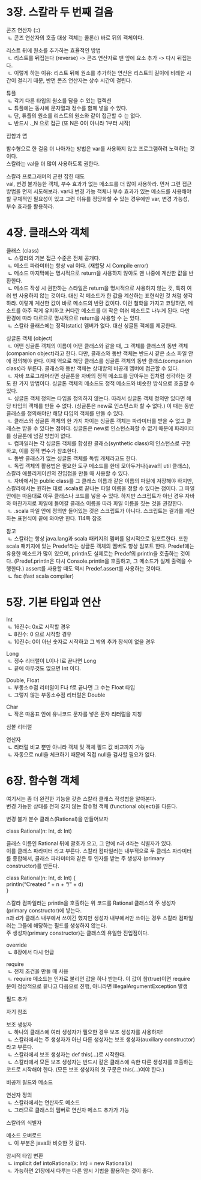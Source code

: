 3장. 스칼라 두 번째 걸음
==================
<p>
콘즈 연산자 (::)<br>
&nbsp;ㄴ 콘즈 연산자의 호출 대상 객체는 콜론(:) 바로 뒤의 객체이다.<br>
</p>

<p>
리스트 뒤에 원소를 추가하는 효율적인 방법<br>
&nbsp;ㄴ 리스트를 뒤집는다 (reverse) -> 콘즈 연산자로 맨 앞에 요소 추가 -> 다시 뒤집는다.<br>
&nbsp;ㄴ 이렇게 하는 이유: 리스트 뒤에 원소를 추가하는 연산은 리스트의 길이에 비례한 시간이 걸리기 때문, 반면 콘즈 연산자는 상수 시간이 걸린다.<br>
</p>

<p>
튜플<br>
&nbsp;ㄴ 각기 다른 타입의 원소를 담을 수 있는 컬렉션<br>
&nbsp;ㄴ 튜플에는 동시에 문자열과 정수를 함께 넣을 수 있다.<br>
&nbsp;ㄴ 단, 튜플의 원소를 리스트의 원소와 같이 접근할 수 는 없다.<br>
&nbsp;ㄴ 반드시 ._N 으로 접근 (또 N은 0이 아니라 1부터 시작)<br>
</p>

<p>
집합과 맵<br>
</p>

<p>
함수형으로 한 걸음 더 나아가는 방법은 var를 사용하지 않고 프로그램하려 노력하는 것이다.<br/>
스칼라는 val을 더 많이 사용하도록 권한다.<br/>
<p>

<p>
스칼라 프로그래머의 균현 잡힌 태도<br/>
val, 변경 불가능한 객체, 부수 효과가 없는 메소드를 더 많이 사용하라. 먼저 그런 접근 방법을 먼저 시도해보라. var나 변경 가능 객체나 부수 효과가 있는 메소드를 사용해야 할 구체적인 필요성이 있고 그런 이유를 정당화할 수 있는 경우에만 var, 변경 가능성, 부수 효과를 활용하라.<br/>
</p>


4장. 클래스와 객체
==================
<p>
클래스 (class)<br/>
&nbsp;ㄴ 스칼라의 기본 접근 수준은 전체 공개다.<br/>
&nbsp;ㄴ 메소드 파라미터는 항상 val 이다. (재할당 시 Compile error)<br/>
&nbsp;ㄴ 메소드 마지막에는 명시적으로 return을 사용하지 않아도 맨 나중에 계산한 값을 반환한다.<br/>
&nbsp;ㄴ 메소드 작성 시 권한하는 스타일은 return을 명시적으로 사용하지 않는 것, 특히 여러 번 사용하지 않는 것이다. 대신 각 메소드가 한 값을 계산하는 표현식인 것 처럼 생각하라. 이렇게 계산한 값이 바로 메소드의 반환 값이다. 이런 철학을 가지고 코딩하면, 메소드를 아주 작게 유지하고 커다란 메소드를 더 작은 여러 메소드로 나누게 된다. 다만 환경에 따라 다르므로 명시적으로 return을 사용할 수 는 있다.<br/>
&nbsp;ㄴ 스칼라 클래스에는 정적(static) 멤버가 없다. 대신 싱글톤 객체를 제공한다.<br/>
</p>

<p>
싱글톤 객체 (object)<br/>
&nbsp;ㄴ 어떤 싱글톤 객체의 이름이 어떤 클래스와 같을 때, 그 객체를 클래스의 동반 객체(companion object)라고 한다. 다만, 클래스와 동반 객체는 반드시 같은 소스 파일 안에 정의해야 한다. 이때 역으로 해당 클래스를 싱글톤 객체의 동반 클래스(companion class)라 부른다. 클래스와 동반 객체는 상대방의 비공개 멤버에 접근할 수 있다.<br/>
&nbsp;ㄴ 자바 프로그래머라면 싱글톤을 자바의 정적 메소드를 담아두는 집처럼 생각하는 것도 한 가지 방법이다. 싱글톤 객체의 메소드도 정적 메소드와 비슷한 방식으로 호출할 수 있다.<br/>
&nbsp;ㄴ 싱글톤 객체 정의는 타입을 정의하지 않는다. 따라서 싱글톤 객체 정의만 있다면 해당 타입의 객체를 만들 수 없다. (싱글톤은 new로 인스턴스화 할 수 없다.) 이 때는 동반 클래스를 정의해야만 해당 타입의 객체를 만들 수 있다.<br/>
&nbsp;ㄴ 클래스와 싱글톤 객체의 한 가지 차이는 싱글톤 객체는 파라미터를 받을 수 없고 클래스는 받을 수 있다는 점이다. 싱글톤은 new로 인스턴스화할 수 없기 때문에 파라미터를 싱글톤에 넘길 방법이 없다.<br/>
&nbsp;ㄴ 컴파일러는 각 싱글톤 객체를 합성한 클래스(synthetic class)의 인스턴스로 구현하고, 이를 정적 변수가 참조한다.<br/>
&nbsp;ㄴ 동반 클래스가 없는 싱글톤 객체를 독립 개체라고도 한다.<br/>
&nbsp;ㄴ 독립 객체의 활용법은 필요한 도구 메소드를 한데 모아두거나(java의 util 클래스), 스칼라 애플리케이션의 진입점을 만들 때 사용할 수 있다.<br/>
&nbsp;ㄴ 자바에서는 public class를 그 클래스 이름과 같은 이름의 파일에 저장해야 하지만, 스칼라에서는 원하는 대로 .scala로 끝나는 파일 이름을 정할 수 있다는 점이다. 그 파일 안에는 마음대로 아무 클래스나 코드를 넣을 수 있다. 하지만 스크립트가 아닌 경우 자바와 마찬가지로 파일에 들어갈 클래스 이름을 따라 파일 이름을 짓는 것을 권장한다.<br/>
&nbsp;ㄴ .scala 파일 안에 정의만 들어있는 것은 스크립트가 아니다. 스크립트는 결과를 계산하는 표현식이 끝에 와야만 한다. 114쪽 참조<br/>
</p>

<p>
참고<br/>
&nbsp;ㄴ 스칼라는 항상 java.lang과 scala 패키지의 멤버를 암시적으로 임포트한다. 또한 scala 패키지에 있는 Predef라는 싱글톤 객체의 멤버도 항상 임포트 한다. Predef에는 유용한 메소드가 많이 있으며, println도 실제로는 Predef의 println을 호출하는 것이다. (Predef.println은 다시 Console.println을 호출하고, 그 메소드가 실제 출력을 수행한다.) assert를 사용할 때도 역시 Predef.assert를 사용하는 것이다.<br/>
&nbsp;ㄴ fsc (fast scala compiler)<br/>
</p>

5장. 기본 타입과 연산
====================
<p>
Int<br/>
&nbsp;ㄴ 16진수: 0x로 시작할 경우<br/>
&nbsp;ㄴ 8진수: 0 으로 시작할 경우<br/>
&nbsp;ㄴ 10진수: 0이 아닌 숫자로 시작하고 그 밖의 추가 장식이 없을 경우<br/>
</p>

<p>
Long<br/>
&nbsp;ㄴ 정수 리터럴이 L이나 l로 끝나면 Long<br/>
&nbsp;ㄴ 끝에 아무것도 없으면 Int 이다.<br/>
</p>

<p>
Double, Float<br/>
&nbsp;ㄴ 부동소수점 리터럴이 F나 f로 끝나면 그 수는 Float 타입<br/>
&nbsp;ㄴ 그렇지 않는 부동소수점 리터럴은 Double<br/>
</p>

<p>
Char<br/>
&nbsp;ㄴ 작은 따옴표 안에 유니코드 문자를 넣은 문자 리터럴을 지칭<br/>
</p>

<p>
심볼 리터럴<br/>
</p>

<p>
연산자<br/>
&nbsp;ㄴ 리터럴 비교 뿐만 아니라 객체 및 객체 필드 값 비교까지 가능<br/>
&nbsp;ㄴ 자동으로 null을 체크하기 때문에 직접 null을 검사할 필요가 없다.<br/>
</p>


6장. 함수형 객체
====================
<p>
여기서는 좀 더 완전한 기능을 갖춘 스칼라 클래스 작성법을 알아본다.<br/>
변경 가능한 상태를 전혀 갖지 않는 함수형 객체 (functional object)을 다룬다.<br/>
</p>

<p>
변경 불가 분수 클래스(Rational)을 만들어보자<br/>
</p>

<p>
class Rational(n: Int, d: Int)<br/>
</p>

<p>
클래스 이름인 Rational 뒤에 괄호가 오고, 그 안에 n과 d라는 식별자가 있다.<br/>
이를 클래스 파라미터 라고 부른다. 스칼라 컴파일러는 내부적으로 두 클래스 파라미터를 종합해서, 클래스 파라미터와 같은 두 인자를 받는 주 생성자 (primary constructor)를 만든다.<br/>
</p>


<p>
class Rational(n: Int, d: Int) {<br/>
&#09;println(“Created “ + n + “/“ + d)<br/>
}<br/>
</p>

<p>
스칼라 컴파일러는 println을 호출하는 위 코드를 Rational 클래스의 주 생성자(primary constructor)에 넣는다.<br/>
n과 d가 클래스 내부에서 쓰이긴 했지만 생성자 내부에서만 쓰이는 경우 스칼라 컴파일러는 그들에 해당하는 필드를 생성하지 않는다.<br/>
주 생성자(primary constructor)는 클래스의 유일한 진입점이다.<br/>
</p>

<p>
override<br/>
&nbsp;ㄴ 8장에서 다시 언급<br/>
</p>

<p>
require<br/>
&nbsp;ㄴ 전제 조건을 만들 때 사용<br/>
&nbsp;ㄴ require 메소드는 인자로 불리언 값을 하나 받는다. 이 값이 참(true)이면 require 문이 정상적으로 끝나고 다음으로 진행, 아니라면 IllegalArgumentException 발생<br/>
</p>

<p>
필드 추가<br/>
</p>

<p>
자기 참조<br/>
</p>

<p>
보조 생성자<br/>
&nbsp;ㄴ 하나의 클래스에 여러 생성자가 필요한 경우 보조 생성자를 사용하자!<br/>
&nbsp;ㄴ 스칼라에서는 주 생성자가 아닌 다른 생성자는 보조 생성자(auxiliary constructor)라고 부른다.<br/>
&nbsp;ㄴ 스칼라에서 보조 생성자는 def this(...)로 시작한다.<br/>
&nbsp;ㄴ 스칼라에서 모든 보조 생성자는 반드시 같은 클래스에 속한 다른 생성자를 호출하는 코드로 시작해야 한다. (모든 보조 생성자의 첫 구문은 this(...)여야 한다.)<br/>
</p>

<p>
비공개 필드와 메소드<br/>
</p>

<p>
연산자 정의<br/>
&nbsp;ㄴ 스칼라에서는 연산자도 메소드<br/>
&nbsp;ㄴ 그러므로 클래스의 멤버로 연산자 메소드 추가가 가능<br/>
</p>

<p>
스칼라의 식별자<br/>
</p>

<p>
메소드 오버로드<br/>
&nbsp;ㄴ 이 부분은 java와 비슷한 것 같다.<br/>
</p>

<p>
암시적 타입 변환<br/>
&nbsp;ㄴ implicit def intoRational(x: Int) = new Rational(x)<br/>
&nbsp;ㄴ 가능하면 21장에서 다루는 다른 암시 기법을 활용하는 것이 좋다.<br/>
</p>